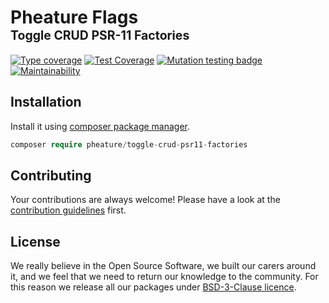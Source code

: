 # Pheature Flags <br><sub><sup>Toggle CRUD PSR-11 Factories</sup></sub>

[![Type coverage][ico-psalm]][link-psalm]
[![Test Coverage][ico-coverage]][link-coverage]
[![Mutation testing badge][ico-mutant]][link-mutant]
[![Maintainability][ico-maintain]][link-maintain]

## Installation

Install it using [composer package manager](https://getcomposer.org/download/).

```php
composer require pheature/toggle-crud-psr11-factories
```

## Contributing

Your contributions are always welcome! Please have a look at the [contribution guidelines](./CONTRIBUTING.md) first.

## License

We really believe in the Open Source Software, we built our carers around it, and we feel that we need to return our
knowledge to the community. For this reason we release all our packages under [BSD-3-Clause licence](./LICENSE.md). 

[ico-psalm]: https://shepherd.dev/github/pheature-flags/toggle-crud-psr11-factories/coverage.svg
[link-psalm]: https://shepherd.dev/github/pheature-flags/toggle-crud-psr11-factories
[ico-coverage]: https://codecov.io/gh/pheature-flags/toggle-crud-psr11-factories/branch/1.0.x/graph/badge.svg?token=DTQIQUZ106
[link-coverage]: https://codecov.io/gh/pheature-flags/toggle-crud-psr11-factories
[ico-mutant]: https://img.shields.io/endpoint?style=flat&url=https%3A%2F%2Fbadge-api.stryker-mutator.io%2Fgithub.com%2Fpheature-flags%2Ftoggle-crud-psr11-factories%2F1.0.x
[link-mutant]: https://dashboard.stryker-mutator.io/reports/github.com/pheature-flags/toggle-crud-psr11-factories/1.0.x
[ico-maintain]: https://api.codeclimate.com/v1/badges/68661c9a0984b1fad036/maintainability
[link-maintain]: https://codeclimate.com/github/pheature-flags/toggle-crud-psr11-factories/maintainability
